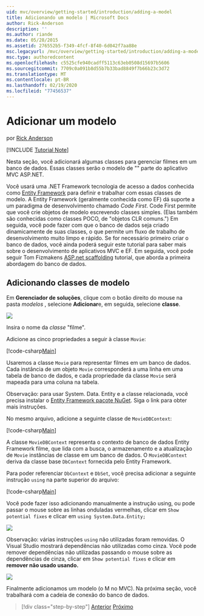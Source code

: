 ```yaml
---
uid: mvc/overview/getting-started/introduction/adding-a-model
title: Adicionando um modelo | Microsoft Docs
author: Rick-Anderson
description: ''
ms.author: riande
ms.date: 05/28/2015
ms.assetid: 276552b5-f349-4fcf-8f40-6d042f7aa88e
msc.legacyurl: /mvc/overview/getting-started/introduction/adding-a-model
msc.type: authoredcontent
ms.openlocfilehash: c5525cfe940cadff5113c63eb0508d15697b5606
ms.sourcegitcommit: 7709c0a091b8d55b7b33bad8849f7b66b23c3d72
ms.translationtype: MT
ms.contentlocale: pt-BR
ms.lasthandoff: 02/19/2020
ms.locfileid: "77456537"
---
```

# <a name="adding-a-model"></a>Adicionar um modelo

por [Rick Anderson](https://twitter.com/RickAndMSFT)

[!INCLUDE [Tutorial Note](index.md)]

Nesta seção, você adicionará algumas classes para gerenciar filmes em um banco de dados. Essas classes serão o modelo de &quot;&quot; parte do aplicativo MVC ASP.NET.

Você usará uma .NET Framework tecnologia de acesso a dados conhecida como [Entity Framework](https://docs.microsoft.com/ef/) para definir e trabalhar com essas classes de modelo. A Entity Framework (geralmente conhecida como EF) dá suporte a um paradigma de desenvolvimento chamado *Code First*. Code First permite que você crie objetos de modelo escrevendo classes simples. (Elas também são conhecidas como classes POCO, de &quot;objetos CLR comuns.&quot;) Em seguida, você pode fazer com que o banco de dados seja criado dinamicamente de suas classes, o que permite um fluxo de trabalho de desenvolvimento muito limpo e rápido. Se for necessário primeiro criar o banco de dados, você ainda poderá seguir este tutorial para saber mais sobre o desenvolvimento de aplicativos MVC e EF. Em seguida, você pode seguir Tom Fizmakens [ASP.net scaffolding](xref:visual-studio/overview/2013/aspnet-scaffolding-overview) tutorial, que aborda a primeira abordagem do banco de dados.

## <a name="adding-model-classes"></a>Adicionando classes de modelo

Em **Gerenciador de soluções**, clique com o botão direito do mouse na pasta *modelos* , selecione **Adicionar**e, em seguida, selecione **classe**.

![](adding-a-model/_static/image1.png)

Insira o nome da *classe* &quot;filme&quot;.

Adicione as cinco propriedades a seguir à classe `Movie`:

[!code-csharp[Main](adding-a-model/samples/sample1.cs)]

Usaremos a classe `Movie` para representar filmes em um banco de dados. Cada instância de um objeto `Movie` corresponderá a uma linha em uma tabela de banco de dados, e cada propriedade da classe `Movie` será mapeada para uma coluna na tabela.

Observação: para usar System. Data. Entity e a classe relacionada, você precisa instalar o [Entity Framework pacote NuGet](https://www.nuget.org/packages/EntityFramework/). Siga o link para obter mais instruções.

No mesmo arquivo, adicione a seguinte classe de `MovieDBContext`:

[!code-csharp[Main](adding-a-model/samples/sample2.cs?highlight=2,15-18)]

A classe `MovieDBContext` representa o contexto de banco de dados Entity Framework filme, que lida com a busca, o armazenamento e a atualização de `Movie` instâncias de classe em um banco de dados. O `MovieDBContext` deriva da classe base `DbContext` fornecida pelo Entity Framework.

Para poder referenciar `DbContext` e `DbSet`, você precisa adicionar a seguinte instrução `using` na parte superior do arquivo:

[!code-csharp[Main](adding-a-model/samples/sample3.cs)]

Você pode fazer isso adicionando manualmente a instrução using, ou pode passar o mouse sobre as linhas onduladas vermelhas, clicar em `Show potential fixes` e clicar em `using System.Data.Entity;`

![](adding-a-model/_static/image2.png)

Observação: várias instruções `using` não utilizadas foram removidas. O Visual Studio mostrará dependências não utilizadas como cinza. Você pode remover dependências não utilizadas passando o mouse sobre as dependências de cinza, clicar em `Show potential fixes` e clicar em **remover não usado usando.**

![](adding-a-model/_static/image3.png)

Finalmente adicionamos um modelo (o M no MVC). Na próxima seção, você trabalhará com a cadeia de conexão do banco de dados.

> [!div class="step-by-step"]
> [Anterior](adding-a-view.md)
> [Próximo](creating-a-connection-string.md)
